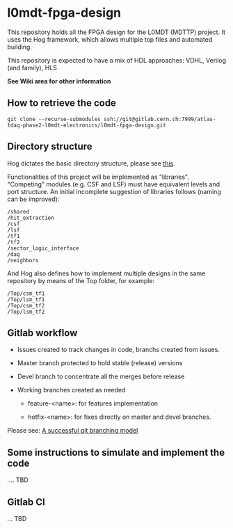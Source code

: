 # l0mdt-fpga-design 

This repository holds all the FPGA design for the L0MDT (MDTTP) project. It
uses the Hog framework, which allows multiple top files and automated building.

This repository is expected to have a mix of HDL approaches: VDHL, Verilog (and 
family), HLS

**See Wiki area for other information**

## How to retrieve the code

`git clone --recurse-submodules ssh://git@gitlab.cern.ch:7999/atlas-tdaq-phase2-l0mdt-electronics/l0mdt-fpga-design.git`

## Directory structure

Hog dictates the basic directory structure, please see [this](https://gitlab.cern.ch/hog/Hog).

Functionalities of this project will be implemented as "libraries". "Competing"
modules (e.g. CSF and LSF) must have equivalent levels and port structure. An 
initial incomplete suggestion of libraries follows (naming can be improved):

```
/shared
/hit_extraction
/csf
/lsf
/tf1
/tf2
/sector_logic_interface
/daq
/neighbors
```

And Hog also defines how to implement multiple designs in the same repository by
means of the Top folder, for example:

```
/Top/csm_tf1
/Top/lsm_tf1
/Top/csm_tf2
/Top/lsm_tf2
```

## Gitlab workflow

- Issues created to track changes in code, branchs created from issues.

- Master branch protected to hold stable (release) versions

- Devel branch to concentrate all the merges before release

- Working branches created as needed 

    - feature-\<name\>: for features implementation 

    - hotfix-\<name\>: for fixes directly on master and devel branches.

Please see: [A successful git branching model](https://nvie.com/posts/a-successful-git-branching-model/)

## Some instructions to simulate and implement the code
  
.... TBD

## Gitlab CI

... TBD

